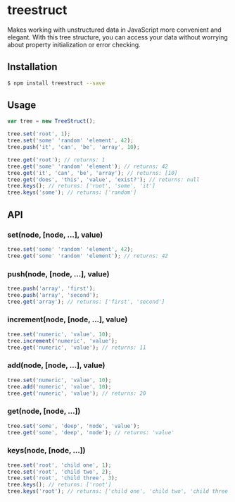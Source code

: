 # treestruct

Makes working with unstructured data in JavaScript more convenient and elegant. 
With this tree structure, you can access your data without worrying about property initialization or error checking. 

## Installation
```bash
$ npm install treestruct --save
```

## Usage
```javascript
var tree = new TreeStruct();

tree.set('root', 1);
tree.set('some' 'random' 'element', 42);
tree.push('it', 'can', 'be', 'array', 10);

tree.get('root'); // returns: 1
tree.get('some' 'random' 'element'); // returns: 42
tree.get('it', 'can', 'be', 'array'); // returns: [10]
tree.get('does', 'this', 'value', 'exist?'); // returns: null
tree.keys(); // returns: ['root', 'some', 'it']
tree.keys('some'); // returns: ['random']

```
## API

### set(node, [node, ...], value)
```javascript
tree.set('some' 'random' 'element', 42);
tree.get('some' 'random' 'element'); // returns: 42
```
### push(node, [node, ...], value)
```javascript
tree.push('array', 'first');
tree.push('array', 'second');
tree.get('array'); // returns: ['first', 'second']
```
### increment(node, [node, ...], value)
```javascript
tree.set('numeric', 'value', 10);
tree.increment('numeric', 'value');
tree.get('numeric', 'value'); // returns: 11
```
### add(node, [node, ...], value)
```javascript
tree.set('numeric', 'value', 10);
tree.add('numeric', 'value', 10);
tree.get('numeric', 'value'); // returns: 20
```
### get(node, [node, ...])
```javascript
tree.set('some', 'deep', 'node', 'value');
tree.get('some', 'deep', 'node'); // returns: 'value'
```
### keys(node, [node, ...])
```javascript
tree.set('root', 'child one', 1);
tree.set('root', 'child two', 2);
tree.set('root', 'child three', 3);
tree.keys(); // returns: ['root']
tree.keys('root'); // returns: ['child one', 'child two', 'child three']
```
